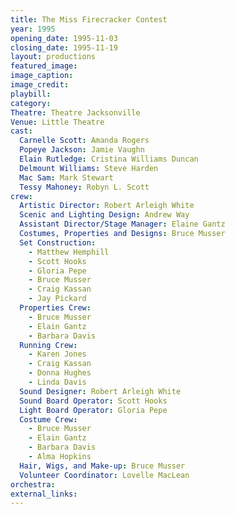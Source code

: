 ```yaml
---
title: The Miss Firecracker Contest
year: 1995
opening_date: 1995-11-03
closing_date: 1995-11-19
layout: productions
featured_image: 
image_caption:
image_credit:
playbill: 
category: 
Theatre: Theatre Jacksonville
Venue: Little Theatre
cast:
  Carnelle Scott: Amanda Rogers
  Popeye Jackson: Jamie Vaughn
  Elain Rutledge: Cristina Williams Duncan
  Delmount Williams: Steve Harden
  Mac Sam: Mark Stewart
  Tessy Mahoney: Robyn L. Scott
crew:
  Artistic Director: Robert Arleigh White
  Scenic and Lighting Design: Andrew Way
  Assistant Director/Stage Manager: Elaine Gantz
  Costumes, Properties and Designs: Bruce Musser
  Set Construction:
    - Matthew Hemphill
    - Scott Hooks
    - Gloria Pepe
    - Bruce Musser
    - Craig Kassan
    - Jay Pickard
  Properties Crew:
    - Bruce Musser
    - Elain Gantz
    - Barbara Davis
  Running Crew:
    - Karen Jones
    - Craig Kassan
    - Donna Hughes
    - Linda Davis
  Sound Designer: Robert Arleigh White
  Sound Board Operator: Scott Hooks
  Light Board Operator: Gloria Pepe
  Costume Crew:
    - Bruce Musser
    - Elain Gantz
    - Barbara Davis
    - Alma Hopkins
  Hair, Wigs, and Make-up: Bruce Musser
  Volunteer Coordinator: Lovelle MacLean
orchestra:
external_links:
---
```

